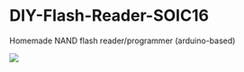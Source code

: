 # DIY-Flash-Reader-SOIC16
Homemade NAND flash reader/programmer (arduino-based)

<img src="https://github.com/jrabinowitz2/DIY-Flash-Reader-SOIC16/">

